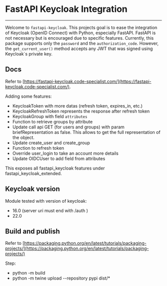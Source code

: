 # FastAPI Keycloak Integration

---


Welcome to `fastapi-keycloak`. This projects goal is to ease the integration of Keycloak (OpenID Connect) with Python, especially FastAPI. FastAPI is not necessary but is
encouraged due to specific features. Currently, this package supports only the `password` and the `authorization_code`. However, the `get_current_user()` method accepts any JWT
that was signed using Keycloak´s private key.

## Docs

Refer to [https://fastapi-keycloak.code-specialist.com/](https://fastapi-keycloak.code-specialist.com/).

Adding some features:
 - KeycloakToken with more datas (refresh token, expires_in, etc.)
 - KeycloakRefreshToken represents the response after refresh token
 - KeycloakGroup with field `attributes`
 - Function to retrieve groups by attribute
 - Update call api GET (for users and groups) with param briefRepresentation as false. This allows to get the full representation of the object.
 - Update create_user and create_group
 - Function to refresh token
 - Override user_login to take an account more details
 - Update OIDCUser to add field from attributes

This exposes all fastapi_keycloak features under fastapi_keycloak_extended.

## Keycloak version
Module tested with version of keycloak:
- 16.0 (server uri must end with /auth )
- 22.0

## Build and publish

Refer to [https://packaging.python.org/en/latest/tutorials/packaging-projects/](https://packaging.python.org/en/latest/tutorials/packaging-projects/)

Step:
- python -m build
- python -m twine upload --repository pypi dist/*